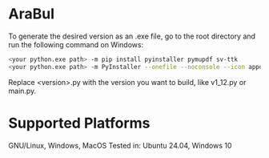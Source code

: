 # AraBul

To generate the desired version as an .exe file, go to the root directory and run the following command on Windows:

```bash
<your python.exe path> -m pip install pyinstaller pymupdf sv-ttk
<your python.exe path> -m PyInstaller --onefile --noconsole --icon appdata\assets\icon.ico --collect-data sv_ttk <version>.py
```

Replace \<version\>.py with the version you want to build, like v1_12.py or main.py.

# Supported Platforms
GNU/Linux, Windows, MacOS
Tested in: Ubuntu 24.04, Windows 10
